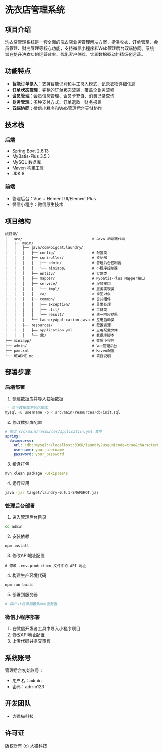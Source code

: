 # 洗衣店管理系统

## 项目介绍

洗衣店管理系统是一套全面的洗衣店业务管理解决方案，提供收衣、订单管理、会员管理、财务管理等核心功能，支持微信小程序和Web管理后台双端协同。系统旨在提升洗衣店的运营效率、优化客户体验，实现数据驱动的精细化运营。

## 功能特点

- **智能订单录入**：支持智能识别和手工录入模式，记录衣物详细信息
- **订单状态管理**：完整的订单状态流转，覆盖全业务流程
- **会员管理**：会员信息管理、会员卡充值、消费记录查询
- **财务管理**：多种支付方式、订单退款、财务报表
- **双端协同**：微信小程序和Web管理后台无缝协作

## 技术栈

### 后端
- Spring Boot 2.6.13
- MyBatis-Plus 3.5.3
- MySQL 数据库
- Maven 构建工具
- JDK 8

### 前端
- 管理后台：Vue + Element UI/Element Plus
- 微信小程序：微信原生技术

## 项目结构
```
根目录/
├── src/                                # Java 后端源代码
│   ├── main/
│   │   ├── java/com/bigcat/laundry/
│   │   │   ├── config/                 # 配置类
│   │   │   ├── controller/             # 控制器
│   │   │   │   ├── admin/              # 管理后台控制器
│   │   │   │   └── miniapp/            # 小程序控制器
│   │   │   ├── entity/                 # 实体类
│   │   │   ├── mapper/                 # Mybatis-Plus Mapper接口
│   │   │   ├── service/                # 服务接口
│   │   │   │   └── impl/               # 服务实现类
│   │   │   ├── vo/                     # 视图对象
│   │   │   ├── common/                 # 公共组件
│   │   │   │   ├── exception/          # 异常处理
│   │   │   │   ├── util/               # 工具类
│   │   │   │   └── result/             # 统一响应结果
│   │   │   └── LaundryApplication.java # 应用启动类
│   │   ├── resources/                  # 配置资源
│   │   │   ├── application.yml         # 应用配置文件
│   │   │   └── db/                     # 数据库脚本
├── miniapp/                            # 微信小程序
├── admin/                              # Vue管理后台
├── pom.xml                             # Maven配置
└── README.md                           # 项目说明
```

## 部署步骤

### 后端部署
1. 创建数据库并导入初始数据
```sql
-- 执行数据库初始化脚本
mysql -u username -p < src/main/resources/db/init.sql
```

2. 修改数据库配置
```yaml
# 修改 src/main/resources/application.yml 文件
spring:
  datasource:
    url: jdbc:mysql://localhost:3306/laundry?useUnicode=true&characterEncoding=UTF-8&serverTimezone=Asia/Shanghai
    username: your_username
    password: your_password
```

3. 编译打包
```bash
mvn clean package -DskipTests
```

4. 运行应用
```bash
java -jar target/laundry-0.0.1-SNAPSHOT.jar
```

### 管理后台部署
1. 进入管理后台目录
```bash
cd admin
```

2. 安装依赖
```bash
npm install
```

3. 修改API地址配置
```
# 修改 .env.production 文件中的 API 地址
```

4. 构建生产环境代码
```bash
npm run build
```

5. 部署到服务器
```bash
# 将dist目录部署到Web服务器
```

### 微信小程序部署
1. 在微信开发者工具中导入小程序项目
2. 修改API地址配置
3. 上传代码并提交审核

## 系统账号
管理后台初始账号：
- 用户名：admin
- 密码：admin123

## 开发团队

- 大猫猫科技

## 许可证

版权所有 (c) 大猫科技
